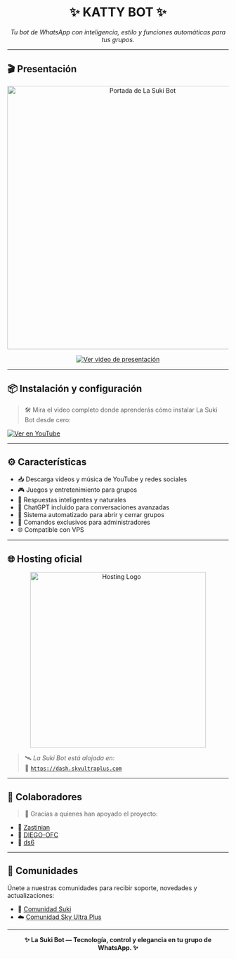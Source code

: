 <h1 align="center">✨ KATTY BOT ✨</h1>

<p align="center">
  <i>Tu bot de WhatsApp con inteligencia, estilo y funciones automáticas para tus grupos.</i>
</p>

---

## 🎬 Presentación

<p align="center">
  <img src="https://cdn.russellxz.click/74087f31.jpeg" alt="Portada de La Suki Bot" width="600"/>
</p>

<p align="center">
  <a href="https://cdn.russellxz.click/bc06f25b.mp4">
    <img src="https://img.shields.io/badge/🎬 Ver%20video%20de%20presentación-ff69b4?style=for-the-badge" alt="Ver video de presentación">
  </a>
</p>

---

## 📦 Instalación y configuración

> 🛠️ Mira el video completo donde aprenderás cómo instalar La Suki Bot desde cero:

[![Ver en YouTube](https://img.shields.io/badge/Ver%20en%20YouTube-%F0%9F%93%BA-red?style=for-the-badge&logo=youtube)](https://youtu.be/xH_gQrqw4HI?si=9G61A3SmKmOY0mtz)

---

## ⚙️ Características

- 📥 Descarga videos y música de YouTube y redes sociales  
- 🎮 Juegos y entretenimiento para grupos  
- 💬 Respuestas inteligentes y naturales  
- 🤖 ChatGPT incluido para conversaciones avanzadas  
- 🚪 Sistema automatizado para abrir y cerrar grupos  
- 👥 Comandos exclusivos para administradores  
- 🌐 Compatible con VPS  

---

## 🌐 Hosting oficial

<p align="center">
  <img src="https://cdn.dorratz.com/files/1742239358886.jpg" alt="Hosting Logo" width="400"/>
</p>

> 🛰️ *La Suki Bot está alojada en:*  
🔗 [`https://dash.skyultraplus.com`](https://dash.skyultraplus.com)

---

## 👑 Colaboradores

> 🤝 Gracias a quienes han apoyado el proyecto:

- 🔹 [Zastinian](https://github.com/Zastinian)  
- 🔹 [DIEGO-OFC](https://github.com/DIEGO-OFC2)  
- 🔹 [ds6](https://github.com/ds6)

---

## 💬 Comunidades

Únete a nuestras comunidades para recibir soporte, novedades y actualizaciones:

- 🤖 [Comunidad Suki](https://chat.whatsapp.com/EB4vMpRUw8R6me7myYF53M)  
- ☁️ [Comunidad Sky Ultra Plus](https://chat.whatsapp.com/E6iWpvGuJ8zJNPbN3zOr0D)

---

<p align="center">
  <b>✨ La Suki Bot — Tecnología, control y elegancia en tu grupo de WhatsApp. ✨</b>
</p>
